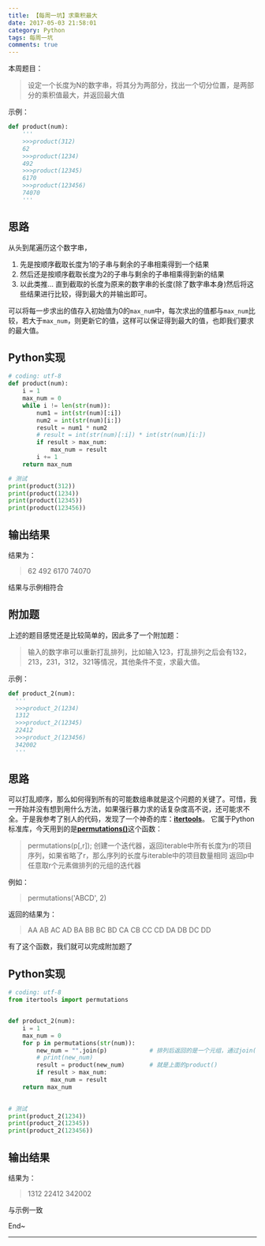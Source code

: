```yaml
---
title: 【每周一坑】求乘积最大
date: 2017-05-03 21:58:01
category: Python
tags: 每周一坑
comments: true
---
```


本周题目：
> 设定一个长度为N的数字串，将其分为两部分，找出一个切分位置，是两部分的乘积值最大，并返回最大值

示例：
```python
def product(num):
    '''
    >>>product(312)
    62
    >>>product(1234)
    492
    >>>product(12345)
    6170
    >>>product(123456)
    74070
    '''
```
<!--more-->

## 思路

从头到尾遍历这个数字串，
1. 先是按顺序截取长度为1的子串与剩余的子串相乘得到一个结果
2. 然后还是按顺序截取长度为2的子串与剩余的子串相乘得到新的结果
3. 以此类推...
直到截取的长度为原来的数字串的长度(除了数字串本身)然后将这些结果进行比较，得到最大的并输出即可。

可以将每一步求出的值存入初始值为0的`max_num`中，每次求出的值都与`max_num`比较，若大于`max_num`，则更新它的值，这样可以保证得到最大的值，也即我们要求的最大值。


## Python实现

```python
# coding: utf-8
def product(num):
    i = 1               
    max_num = 0
    while i != len(str(num)):
        num1 = int(str(num)[:i])
        num2 = int(str(num)[i:])
        result = num1 * num2
        # result = int(str(num)[:i]) * int(str(num)[i:])
        if result > max_num:
            max_num = result
        i += 1
    return max_num

# 测试
print(product(312))
print(product(1234))
print(product(12345))
print(product(123456))
```

## 输出结果
结果为：
> 62
492
6170
74070

结果与示例相符合

## 附加题

上述的题目感觉还是比较简单的，因此多了一个附加题：
> 输入的数字串可以重新打乱排列，比如输入123，打乱排列之后会有132，213，231，312，321等情况，其他条件不变，求最大值。

示例：
```python
def product_2(num):
  '''
  >>>product_2(1234)
  1312
  >>>product_2(12345)
  22412
  >>>product_2(123456)
  342002
  '''
```

## 思路

可以打乱顺序，那么如何得到所有的可能数组串就是这个问题的关键了。可惜，我一开始并没有想到用什么方法，如果强行暴力求的话复杂度高不说，还可能求不全。于是我参考了别人的代码，发现了一个神奇的库：[**itertools**](https://docs.python.org/3.6/library/itertools.html#module-itertools)。
它属于Python标准库，今天用到的是[**permutations()**](https://docs.python.org/3.6/library/itertools.html#itertools.permutations)这个函数：
> permutations(p[,r]); 创建一个迭代器，返回iterable中所有长度为r的项目序列，如果省略了r，那么序列的长度与iterable中的项目数量相同
返回p中任意取r个元素做排列的元组的迭代器

例如：
> permutations('ABCD', 2)

返回的结果为：
> AA AB AC AD BA BB BC BD CA CB CC CD DA DB DC DD

有了这个函数，我们就可以完成附加题了

## Python实现
```python
# coding: utf-8
from itertools import permutations


def product_2(num):
    i = 1
    max_num = 0
    for p in permutations(str(num)):
        new_num = "".join(p)            # 排列后返回的是一个元组，通过join()来重新生成数字串
        # print(new_num)
        result = product(new_num)       # 就是上面的product()
        if result > max_num:
            max_num = result
    return max_num
    

# 测试
print(product_2(1234))
print(product_2(12345))
print(product_2(123456))
```
## 输出结果
结果为：
>1312
22412
342002

与示例一致

End~

---

